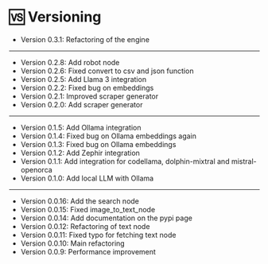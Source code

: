 # 🆚 Versioning

* Version 0.3.1: Refactoring of the engine
***
* Version 0.2.8: Add robot node
* Version 0.2.6: Fixed convert to csv and json function
* Version 0.2.5: Add Llama 3 integration
* Version 0.2.2: Fixed bug on embeddings
* Version 0.2.1: Improved scraper generator
* Version 0.2.0: Add scraper generator
***
* Version 0.1.5: Add Ollama integration
* Version 0.1.4: Fixed bug on Ollama embeddings again
* Version 0.1.3: Fixed bug on Ollama embeddings
* Version 0.1.2: Add Zephir integration
* Version 0.1.1: Add integration for codellama, dolphin-mixtral and mistral-openorca
* Version 0.1.0: Add local LLM with Ollama
***
* Version 0.0.16: Add the search node
* Version 0.0.15: Fixed image_to_text_node
* Version 0.0.14: Add documentation on the pypi page 
* Version 0.0.12: Refactoring of text node
* Version 0.0.11: Fixed typo for fetching text node
* Version 0.0.10: Main refactoring
* Version 0.0.9: Performance improvement
